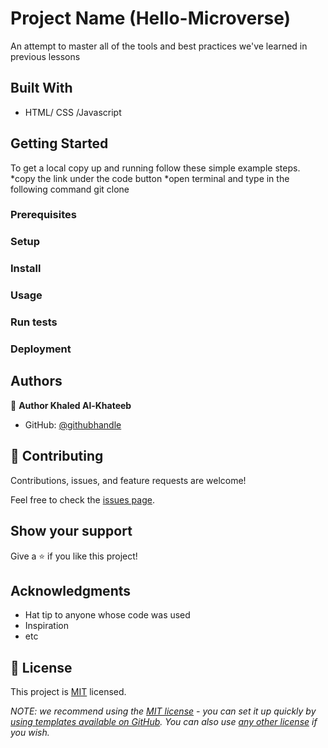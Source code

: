 # Project Name (Hello-Microverse)

An attempt to master all of the tools and best practices we've learned in previous lessons

## Built With

- HTML/ CSS /Javascript

## Getting Started

To get a local copy up and running follow these simple example steps.
*copy the link under the code button
*open terminal and type in the following command
    git clone <link>

### Prerequisites

### Setup

### Install

### Usage

### Run tests

### Deployment

## Authors

👤 **Author Khaled Al-Khateeb**

- GitHub: [@githubhandle](https://github.com/Khaled-AlKhateeb)

## 🤝 Contributing

Contributions, issues, and feature requests are welcome!

Feel free to check the [issues page](../../issues/).

## Show your support

Give a ⭐️ if you like this project!

## Acknowledgments

- Hat tip to anyone whose code was used
- Inspiration
- etc

## 📝 License

This project is [MIT](./LICENSE) licensed.

_NOTE: we recommend using the [MIT license](https://choosealicense.com/licenses/mit/) - you can set it up quickly by [using templates available on GitHub](https://docs.github.com/en/communities/setting-up-your-project-for-healthy-contributions/adding-a-license-to-a-repository). You can also use [any other license](https://choosealicense.com/licenses/) if you wish._
